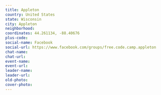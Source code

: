 ```yaml
---
title: Appleton
country: United States
state: Wisconsin
city: Appleton
neighborhood: 
coordinates: 44.261134, -88.40676
plus-code:
social-name: Facebook
social-url: https://www.facebook.com/groups/free.code.camp.appleton
chat-name:
chat-url:
event-name:
event-url:
leader-name:
leader-url:
old-photo: 
cover-photo:
---
```

